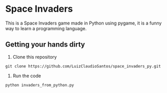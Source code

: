 # Space Invaders 
This is a Space Invaders game made in Python using pygame, it is a funny way to learn a programming language.

## Getting your hands dirty

1. Clone this repository
   
```
git clone https://github.com/LuizClaudioSantos/space_invaders_py.git
```

1. Run the code

```
python invaders_from_python.py
```